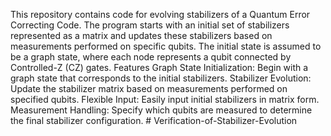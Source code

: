 This repository contains code for evolving stabilizers of a Quantum Error Correcting Code. The program starts with an initial set of stabilizers represented as a matrix and updates these stabilizers based on measurements performed on specific qubits. The initial state is assumed to be a graph state, where each node represents a qubit connected by Controlled-Z (CZ) gates. 
Features Graph State Initialization: Begin with a graph state that corresponds to the initial stabilizers. 
Stabilizer Evolution: Update the stabilizer matrix based on measurements performed on specified qubits. 
Flexible Input: Easily input initial stabilizers in matrix form. 
Measurement Handling: Specify which qubits are measured to determine the final stabilizer configuration. # Verification-of-Stabilizer-Evolution
